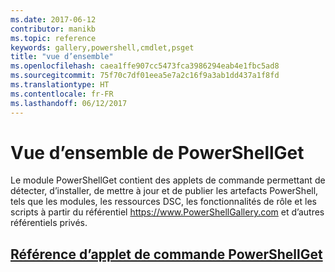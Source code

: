 ```yaml
---
ms.date: 2017-06-12
contributor: manikb
ms.topic: reference
keywords: gallery,powershell,cmdlet,psget
title: "vue d’ensemble"
ms.openlocfilehash: caea1ffe907cc5473fca3986294eab4e1fbc5ad8
ms.sourcegitcommit: 75f70c7df01eea5e7a2c16f9a3ab1dd437a1f8fd
ms.translationtype: HT
ms.contentlocale: fr-FR
ms.lasthandoff: 06/12/2017
---
```

<a id="powershellget-overview" class="xliff"></a>
# Vue d’ensemble de PowerShellGet

Le module PowerShellGet contient des applets de commande permettant de détecter, d’installer, de mettre à jour et de publier les artefacts PowerShell, tels que les modules, les ressources DSC, les fonctionnalités de rôle et les scripts à partir du référentiel https://www.PowerShellGallery.com et d’autres référentiels privés.

<a id="powershellget-cmdlet-referencepsgetcmdletsreferencemd" class="xliff"></a>
## [Référence d’applet de commande PowerShellGet](./psget_cmdlets_reference.md)

